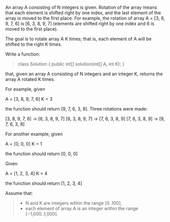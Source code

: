 An array A consisting of N integers is given. Rotation of the array means that each element is shifted right by one index, and the last element of the array is moved to the first place. For example, the rotation of array A = \[3, 8, 9, 7, 6\] is \[6, 3, 8, 9, 7\] (elements are shifted right by one index and 6 is moved to the first place).

The goal is to rotate array A K times; that is, each element of A will be shifted to the right K times.

Write a function:

> class Solution { public int\[\] solution(int\[\] A, int K); }

that, given an array A consisting of N integers and an integer K, returns the array A rotated K times.

For example, given

A = \[3, 8, 9, 7, 6\] K = 3

the function should return \[9, 7, 6, 3, 8\]. Three rotations were made:

\[3, 8, 9, 7, 6\] -> \[6, 3, 8, 9, 7\] \[6, 3, 8, 9, 7\] -> \[7, 6, 3, 8, 9\] \[7, 6, 3, 8, 9\] -> \[9, 7, 6, 3, 8\]

For another example, given

A = \[0, 0, 0\] K = 1

the function should return \[0, 0, 0\]

Given

A = \[1, 2, 3, 4\] K = 4

the function should return \[1, 2, 3, 4\]

Assume that:

> *   N and K are integers within the range \[0..100\];
> *   each element of array A is an integer within the range \[−1,000..1,000\].
